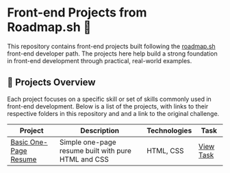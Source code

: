 # Front-end Projects from Roadmap.sh 🚀

This repository contains front-end projects built following the [roadmap.sh](https://roadmap.sh) front-end developer path. The projects here help build a strong foundation in front-end development through practical, real-world examples.

## 📁 Projects Overview

Each project focuses on a specific skill or set of skills commonly used in front-end development. Below is a list of the projects, with links to their respective folders in this repository and and a link to the original challenge.

| Project | Description | Technologies | Task |
| --- | --- | --- | --- |
| [Basic One-Page Resume](./01-single-page-cv) | Simple one-page resume built with pure HTML and CSS | HTML, CSS | [View Task](https://roadmap.sh/projects/single-page-cv) |